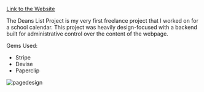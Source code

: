 [Link to the Website](http://deanslistproject.com)

The Deans List Project is my very first freelance project that I worked on for a school calendar. This project was heavily design-focused with a backend built for administrative control over the content of the webpage.

Gems Used:
- Stripe
- Devise
- Paperclip

![pagedesign](https://cloud.githubusercontent.com/assets/5783423/3882222/1a263a70-2195-11e4-817d-2f2b8afaaf32.png)
